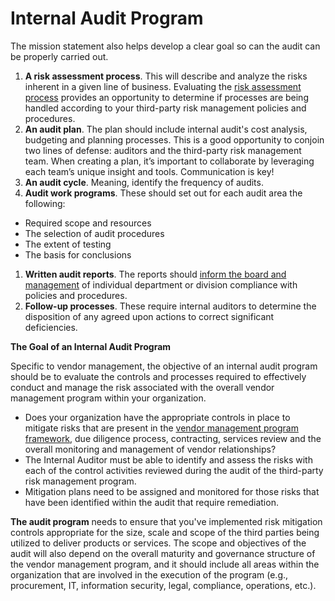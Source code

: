 # Internal Audit Program

The mission statement also helps develop a clear goal so can the audit can be properly carried out.


1. **A risk assessment process**. This will describe and analyze the risks inherent in a given line of business. Evaluating the [risk assessment process](https://www.venminder.com/blog/vendor-risk-assessments-phases) provides an opportunity to determine if processes are being handled according to your third-party risk management policies and procedures.
2. **An audit plan**. The plan should include internal audit's cost analysis, budgeting and planning processes. This is a good opportunity to conjoin two lines of defense: auditors and the third-party risk management team. When creating a plan, it’s important to collaborate by leveraging each team’s unique insight and tools. Communication is key!
3. **An audit cycle**. Meaning, identify the frequency of audits.
4. **Audit work programs**. These should set out for each audit area the following:

* Required scope and resources
* The selection of audit procedures
* The extent of testing
* The basis for conclusions

1. **Written audit reports**. The reports should [inform the board and management](https://www.venminder.com/library/board-report-vendor-risk-management) of individual department or division compliance with policies and procedures.
2. **Follow-up processes**. These require internal auditors to determine the disposition of any agreed upon actions to correct significant deficiencies.

**The Goal of an Internal Audit Program**

Specific to vendor management, the objective of an internal audit program should be to evaluate the controls and processes required to effectively conduct and manage the risk associated with the overall vendor management program within your organization.

* Does your organization have the appropriate controls in place to mitigate risks that are present in the [vendor management program framework](https://www.venminder.com/blog/third-party-risk-management-program-framework), due diligence process, contracting, services review and the overall monitoring and management of vendor relationships?
* The Internal Auditor must be able to identify and assess the risks with each of the control activities reviewed during the audit of the third-party risk management program.
* Mitigation plans need to be assigned and monitored for those risks that have been identified within the audit that require remediation.

**The audit program** needs to ensure that you've implemented risk mitigation controls appropriate for the size, scale and scope of the third parties being utilized to deliver products or services. The scope and objectives of the audit will also depend on the overall maturity and governance structure of the vendor management program, and it should include all areas within the organization that are involved in the execution of the program (e.g., procurement, IT, information security, legal, compliance, operations, etc.).
